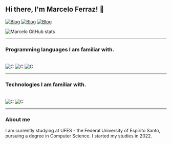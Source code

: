 ## Hi there, I'm Marcelo Ferraz! 👋

[![Blog](https://img.shields.io/badge/Instagram-E4405F?style=for-the-badge&logo=instagram&logoColor=white)](https://www.instagram.com/marceloferraz.ac/)
[![Blog](https://img.shields.io/badge/LinkedIn-0077B5?style=for-the-badge&logo=linkedin&logoColor=white)](https://www.linkedin.com/in/marcelo-ferraz-a08ba4253/)
[![Blog](https://img.shields.io/badge/Gmail-D14836?style=for-the-badge&logo=gmail&logoColor=white)](mailto:marcelofz.dev@gmail.com)

![Marcelo GitHub stats](https://github-readme-stats.vercel.app/api?username=marcelfz&show_icons=true&theme=react)

<hr>

### Programming languages I am familiar with.

<div style="display: inline-block"><br/>
    <img align="center" alt="C" src="https://img.shields.io/badge/C-00599C?style=for-the-badge&logo=c&logoColor=white">
    <img align="center" alt="C" src="https://img.shields.io/badge/Python-14354C?style=for-the-badge&logo=python&logoColor=white">
    <img align="center" alt="C" src="https://img.shields.io/badge/JavaScript-F7DF1E?style=for-the-badge&logo=javascript&logoColor=black">
</div>

<hr>

### Technologies I am familiar with.

<div style="display: inline-block"><br/>
    <img align="center" alt="C" src="https://img.shields.io/badge/HTML5-E34F26?style=for-the-badge&logo=html5&logoColor=white">
    <img align="center" alt="C" src="https://img.shields.io/badge/CSS3-1572B6?style=for-the-badge&logo=css3&logoColor=white">
</div>

<hr>

### About me

I am currently studying at UFES - the Federal University of Espírito Santo, pursuing a degree in Computer Science. I started my studies in 2022.
